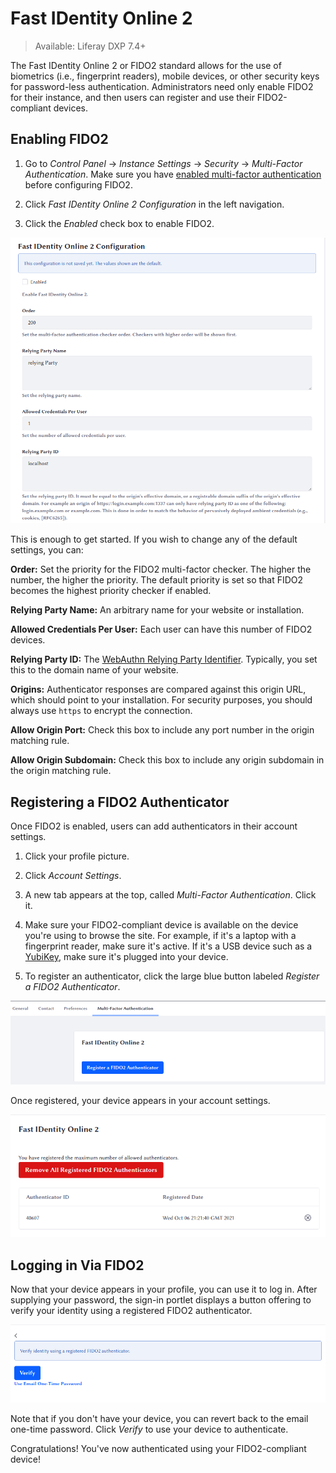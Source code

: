 # Fast IDentity Online 2

> Available: Liferay DXP 7.4+

The Fast IDentity Online 2 or FIDO2 standard allows for the use of biometrics (i.e., fingerprint readers), mobile devices, or other security keys for password-less authentication. Administrators need only enable FIDO2 for their instance, and then users can register and use their FIDO2-compliant devices. 

## Enabling FIDO2

1. Go to _Control Panel_ &rarr; _Instance Settings_ &rarr; _Security_ &rarr; _Multi-Factor Authentication_. Make sure you have [enabled multi-factor authentication](./using-multi-factor-authentication.md) before configuring FIDO2. 

1. Click _Fast IDentity Online 2 Configuration_ in the left navigation. 

1. Click the _Enabled_ check box to enable FIDO2. 

![There are several default settings you can change.](./fast-identity-online-2/images/01.png)

This is enough to get started. If you wish to change any of the default settings, you can: 

**Order:** Set the priority for the FIDO2 multi-factor checker. The higher the number, the higher the priority. The default priority is set so that FIDO2 becomes the highest priority checker if enabled. 

**Relying Party Name:** An arbitrary name for your website or installation. 

**Allowed Credentials Per User:** Each user can have this number of FIDO2 devices. 

**Relying Party ID:** The [WebAuthn Relying Party Identifier](https://www.w3.org/TR/webauthn-2/#relying-party). Typically, you set this to the domain name of your website. 

**Origins:** Authenticator responses are compared against this origin URL, which should point to your installation. For security purposes, you should always use `https` to encrypt the connection. 

**Allow Origin Port:** Check this box to include any port number in the origin matching rule. 

**Allow Origin Subdomain:** Check this box to include any origin subdomain in the origin matching rule. 

## Registering a FIDO2 Authenticator

Once FIDO2 is enabled, users can add authenticators in their account settings. 

1. Click your profile picture. 

1. Click _Account Settings_. 

1. A new tab appears at the top, called _Multi-Factor Authentication_. Click it. 

1. Make sure your FIDO2-compliant device is available on the device you're using to browse the site. For example, if it's a laptop with a fingerprint reader, make sure it's active. If it's a USB device such as a [YubiKey](https://www.yubico.com), make sure it's plugged into your device. 

1. To register an authenticator, click the large blue button labeled _Register a FIDO2 Authenticator_. 

![The FIDO2 authenticator can be registered using a single button.](./fast-identity-online-2/images/02.png)

Once registered, your device appears in your account settings. 

![Your account settings lists the authenticators you have registered.](./fast-identity-online-2/images/03.png)

## Logging in Via FIDO2

Now that your device appears in your profile, you can use it to log in. After supplying your password, the sign-in portlet displays a button offering to verify your identity using a registered FIDO2 authenticator. 

![Click the Verify button to verify your identity using the authenticator.](./fast-identity-online-2/images/04.png)

Note that if you don't have your device, you can revert back to the email one-time password. Click _Verify_ to use your device to authenticate. 

Congratulations! You've now authenticated using your FIDO2-compliant device! 
